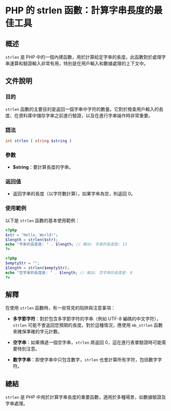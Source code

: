<!--
Meta Description: # PHP 的 strlen 函數：計算字串長度的最佳工具 ## 概述 `strlen` 是 PHP 中的一個內建函數，用於計算給定字串的長度。此函數對於處理字串運算和驗證輸入非常有用，特別是在用戶輸入和數據處理的上下文中。 ## 文件說明 ### 目的 `strlen` 函數的主要目的是返回一個字...
Meta Keywords: strlen, php, length, string, str
-->

# PHP 的 strlen 函數：計算字串長度的最佳工具

## 概述
`strlen` 是 PHP 中的一個內建函數，用於計算給定字串的長度。此函數對於處理字串運算和驗證輸入非常有用，特別是在用戶輸入和數據處理的上下文中。

## 文件說明
### 目的
`strlen` 函數的主要目的是返回一個字串中字符的數量。它對於檢查用戶輸入的長度、在資料庫中儲存字串之前進行驗證，以及在進行字串操作時非常重要。

### 語法
```php
int strlen ( string $string )
```

### 參數
- **$string**：要計算長度的字串。

### 返回值
- 返回字串的長度（以字符數計算），如果字串為空，則返回 0。

### 使用範例
以下是 `strlen` 函數的基本使用範例：

```php
<?php
$str = "Hello, World!";
$length = strlen($str);
echo "字串的長度是: " . $length; // 輸出: 字串的長度是: 13
?>
```

```php
<?php
$emptyStr = "";
$length = strlen($emptyStr);
echo "空字串的長度是: " . $length; // 輸出: 空字串的長度是: 0
?>
```

## 解釋
在使用 `strlen` 函數時，有一些常見的陷阱與注意事項：

- **多字節字符**：對於包含多字節字符的字串（例如 UTF-8 編碼的中文字符），`strlen` 可能不會返回您預期的長度。對於這種情況，應使用 `mb_strlen` 函數來確保準確的字元計數。
  
- **空字串**：如果傳遞一個空字串，`strlen` 將返回 0，這在進行表單驗證時可能需要特別注意。

- **數字字串**：即使字串中只包含數字，`strlen` 也會計算所有字符，包括數字字符。

## 總結
`strlen` 是 PHP 中用於計算字串長度的重要函數，適用於多種場景，如數據驗證及字串處理。